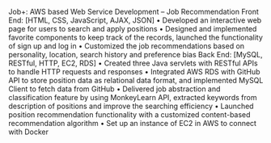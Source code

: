 Job+: AWS based Web Service Development – Job Recommendation 
Front End: [HTML, CSS, JavaScript, AJAX, JSON]
• Developed an interactive web page for users to search and apply positions
• Designed and implemented favorite components to keep track of the records, launched the functionality of sign up and log in
• Customized the job recommendations based on personality, location, search history and preference bias 
Back End: [MySQL, RESTful, HTTP, EC2, RDS]
• Created three Java servlets with RESTful APIs to handle HTTP requests and responses
• Integrated AWS RDS with GitHub API to store position data as relational data format, and implemented MySQL Client to fetch data from GitHub
• Delivered job abstraction and classification feature by using MonkeyLearn API, extracted keywords from description of positions and improve the searching efficiency
• Launched position recommendation functionality with a customized content-based recommendation algorithm
• Set up an instance of EC2 in AWS to connect with Docker
